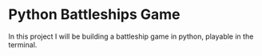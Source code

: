 # Python Battleships Game

In this project I will be building a battleship game in python, playable in the terminal.